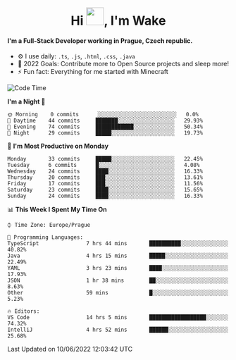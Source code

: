 <h1 align="center">Hi <img src="https://raw.githubusercontent.com/MrWakeCZ/MrWakeCZ/master/Hi.gif" width="40px" />, I'm Wake</h1>

#### I'm a Full-Stack Developer working in Prague, Czech republic.
- ⚙️ I use daily: `.ts`, `.js`, `.html`, `.css`, `.java`
- 🥅 2022 Goals: Contribute more to Open Source projects and sleep more!
- ⚡ Fun fact: Everything for me started with Minecraft

<!--START_SECTION:waka-->
![Code Time](http://img.shields.io/badge/Code%20Time-2%2C473%20hrs%2054%20mins-blue)

**I'm a Night 🦉** 

```text
🌞 Morning    0 commits      ░░░░░░░░░░░░░░░░░░░░░░░░░   0.0% 
🌆 Daytime    44 commits     ███████░░░░░░░░░░░░░░░░░░   29.93% 
🌃 Evening    74 commits     ████████████░░░░░░░░░░░░░   50.34% 
🌙 Night      29 commits     █████░░░░░░░░░░░░░░░░░░░░   19.73%

```
📅 **I'm Most Productive on Monday** 

```text
Monday       33 commits     █████░░░░░░░░░░░░░░░░░░░░   22.45% 
Tuesday      6 commits      █░░░░░░░░░░░░░░░░░░░░░░░░   4.08% 
Wednesday    24 commits     ████░░░░░░░░░░░░░░░░░░░░░   16.33% 
Thursday     20 commits     ███░░░░░░░░░░░░░░░░░░░░░░   13.61% 
Friday       17 commits     ███░░░░░░░░░░░░░░░░░░░░░░   11.56% 
Saturday     23 commits     ████░░░░░░░░░░░░░░░░░░░░░   15.65% 
Sunday       24 commits     ████░░░░░░░░░░░░░░░░░░░░░   16.33%

```


📊 **This Week I Spent My Time On** 

```text
⌚︎ Time Zone: Europe/Prague

💬 Programming Languages: 
TypeScript               7 hrs 44 mins       ██████████░░░░░░░░░░░░░░░   40.82% 
Java                     4 hrs 15 mins       █████░░░░░░░░░░░░░░░░░░░░   22.49% 
YAML                     3 hrs 23 mins       ████░░░░░░░░░░░░░░░░░░░░░   17.93% 
JSON                     1 hr 38 mins        ██░░░░░░░░░░░░░░░░░░░░░░░   8.63% 
Other                    59 mins             █░░░░░░░░░░░░░░░░░░░░░░░░   5.23%

🔥 Editors: 
VS Code                  14 hrs 5 mins       ██████████████████░░░░░░░   74.32% 
IntelliJ                 4 hrs 52 mins       ██████░░░░░░░░░░░░░░░░░░░   25.68%

```


 Last Updated on 10/06/2022 12:03:42 UTC
<!--END_SECTION:waka-->

